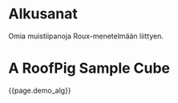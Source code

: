 # Alkusanat
Omia muistiipanoja Roux-menetelmään liittyen.

# A RoofPig Sample Cube
<div class="roofpig rp250 left" data-config="base=P1|hover=far|flags=showalg|alg=L2 D U2 B2 L B> U'+U> F U' F U' F' L> U>> U' F2 UZ R2 U F R' F' R F' R2 F R' F R F' R2 F D R2 D' R' D R D' R' D R' D' R2|algdisplay=fancy2s 2p"></div>
{{page.demo_alg}}